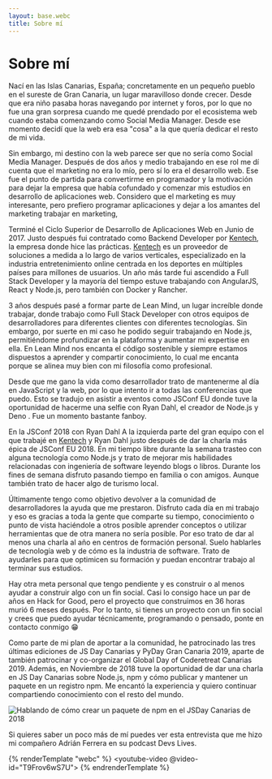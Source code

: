 ```yaml
---
layout: base.webc
title: Sobre mí
---
```


# Sobre mí

Nací en las Islas Canarias, España; concretamente en un pequeño pueblo en el sureste de Gran Canaria, un lugar maravilloso donde crecer. Desde que era niño pasaba horas navegando por internet y foros, por lo que no fue una gran sorpresa cuando me quedé prendado por el ecosistema web cuando estaba comenzando como Social Media Manager. Desde ese momento decidí que la web era esa "cosa" a la que quería dedicar el resto de mi vida.

Sin embargo, mi destino con la web parece ser que no sería como Social Media Manager. Después de dos años y medio trabajando en ese rol me dí cuenta que el marketing no era lo mío, pero sí lo era el desarrollo web. Ese fue el punto de partida para convertirme en programador y la motivación para dejar la empresa que había cofundado y comenzar mis estudios en desarrollo de aplicaciones web. Considero que el marketing es muy interesante, pero prefiero programar aplicaciones y dejar a los amantes del marketing trabajar en marketing,

Terminé el Ciclo Superior de Desarrollo de Aplicaciones Web en Junio de 2017. Justo después fui contratado como Backend Developer por [Kentech](https://www.kentech-sp.com), la empresa donde hice las prácticas. [Kentech](https://www.kentech-sp.com) es un proveedor de soluciones a medida a lo largo de varios verticales, especializado en la industria entretenimiento online centrada en los deportes en múltiples países para millones de usuarios. Un año más tarde fui ascendido a Full Stack Developer y la mayoría del tiempo estuve trabajando con AngularJS, React y Node.js, pero también con Docker y Rancher.

3 años después pasé a formar parte de Lean Mind, un lugar increíble donde trabajar, donde trabajo como Full Stack Developer con otros equipos de desarrolladores para diferentes clientes con diferentes tecnologías. Sin embargo, por suerte en mi caso he podido seguir trabajando en Node.js, permitiéndome profundizar en la plataforma y aumentar mi expertise en ella. En Lean Mind nos encanta el código sostenible y siempre estamos dispuestos a aprender y compartir conocimiento, lo cual me encanta porque se alinea muy bien con mi filosofía como profesional.

Desde que me gano la vida como desarrollador trato de mantenerme al día en JavaScript y la web, por lo que intento ir a todas las conferencias que puedo. Esto se tradujo en asistir a eventos como JSConf EU donde tuve la oportunidad de hacerme una selfie con Ryan Dahl, el creador de Node.js y Deno . Fue un momento bastante fanboy.


En la JSConf 2018 con Ryan Dahl
A la izquierda parte del gran equipo con el que trabajé en [Kentech](https://www.kentech-sp.es) y Ryan Dahl justo después de dar la charla más épica de JSConf EU 2018.
En mi tiempo libre durante la semana trasteo con alguna tecnología como Node.js y trato de mejorar mis habilidades relacionadas con ingeniería de software leyendo blogs o libros. Durante los fines de semana disfruto pasando tiempo en familia o con amigos. Aunque también trato de hacer algo de turismo local.

Últimamente tengo como objetivo devolver a la comunidad de desarrolladores la ayuda que me prestaron. Disfruto cada día en mi trabajo y eso es gracias a toda la gente que comparte su tiempo, conocimiento o punto de vista haciéndole a otros posible aprender conceptos o utilizar herramientas que de otra manera no sería posible. Por eso trato de dar al menos una charla al año en centros de formación personal. Suelo hablarles de tecnología web y de cómo es la industria de software. Trato de ayudarles para que optimicen su formación y puedan encontrar trabajo al terminar sus estudios.

Hay otra meta personal que tengo pendiente y es construir o al menos ayudar a construir algo con un fin social. Casi lo consigo hace un par de años en Hack for Good, pero el proyecto que construimos en 36 horas murió 6 meses después. Por lo tanto, si tienes un proyecto con un fin social y crees que puedo ayudar técnicamente, programando o pensado, ponte en contacto conmigo 😁

Como parte de mi plan de aportar a la comunidad, he patrocinado las tres últimas ediciones de JS Day Canarias y PyDay Gran Canaria 2019, aparte de también patrocinar y co-organizar el Global Day of Coderetreat Canarias 2019. Además, en Noviembre de 2018 tuve la oportunidad de dar una charla en JS Day Canarias sobre Node.js, npm y cómo publicar y mantener un paquete en un registro npm. Me encantó la experiencia y quiero continuar compartiendo conocimiento con el resto del mundo.

![Hablando de cómo crear un paquete de npm en el JSDay Canarias de 2018](/assets/images/jsdaycanarias.jpg)

Si quieres saber un poco más de mí puedes ver esta entrevista que me hizo mi compañero Adrián Ferrera en su podcast Devs Lives.

{% renderTemplate "webc" %}
<youtube-video @video-id="T9Frov6wS7U">
</youtube-video>
{% endrenderTemplate %}



